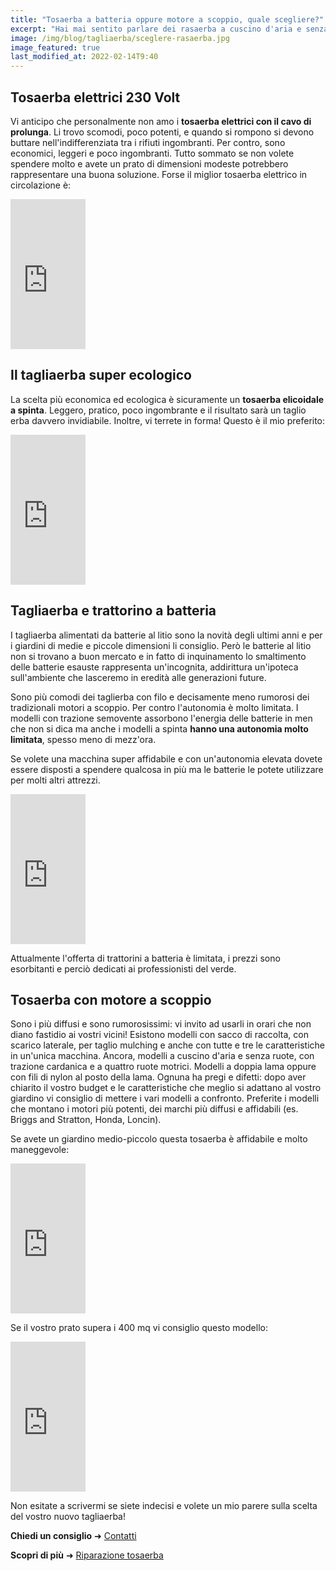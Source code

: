 ```yaml
---
title: "Tosaerba a batteria oppure motore a scoppio, quale scegliere?"
excerpt: "Hai mai sentito parlare dei rasaerba a cuscino d'aria e senza ruote? Conosci i tosaerba elicoidali e la differenza tra una batteria da 18v e 50v?"
image: /img/blog/tagliaerba/sceglere-rasaerba.jpg
image_featured: true
last_modified_at: 2022-02-14T9:40
---
```


## Tosaerba elettrici 230 Volt
Vi anticipo che personalmente non amo i **tosaerba elettrici con il cavo di prolunga**. Li trovo scomodi, poco potenti, e quando si rompono si devono buttare nell'indifferenziata tra i rifiuti ingombranti. Per contro, sono economici, leggeri e poco ingombranti. Tutto sommato se non volete spendere molto e avete un prato di dimensioni modeste potrebbero rappresentare una buona soluzione. Forse il miglior tosaerba elettrico in circolazione è:

<iframe style="width:120px;height:240px;" marginwidth="0" marginheight="0" scrolling="no" frameborder="0" src="https://rcm-eu.amazon-adsystem.com/e/cm?ref=tf_til&t=enricocaputo1-21&m=amazon&o=29&p=8&l=as1&IS2=1&asins=B01MG9BFP5&linkId=6467e2a027340b45fcbbe26fee8de214&bc1=000000&amp;lt1=_blank&fc1=333333&lc1=0066c0&bg1=ffffff&f=ifr"></iframe>

## Il tagliaerba super ecologico
La scelta più economica ed ecologica è sicuramente un **tosaerba elicoidale a spinta**. Leggero, pratico, poco ingombrante e il risultato sarà un taglio erba davvero invidiabile. Inoltre, vi terrete in forma! Questo è il mio preferito:

<iframe style="width:120px;height:240px;" marginwidth="0" marginheight="0" scrolling="no" frameborder="0" src="https://rcm-eu.amazon-adsystem.com/e/cm?ref=tf_til&t=enricocaputo1-21&m=amazon&o=29&p=8&l=as1&IS1=1&asins=B00OB7QR50&linkId=544acf7893b83a39a82481bb839ead73&bc1=ffffff&amp;lt1=_blank&fc1=333333&lc1=0066c0&bg1=ffffff&f=ifr"></iframe>

## Tagliaerba e trattorino a batteria
I tagliaerba alimentati da batterie al litio sono la novità degli ultimi anni e per i giardini di medie e piccole dimensioni li consiglio. Però le batterie al litio non si trovano a buon mercato e in fatto di inquinamento lo smaltimento delle batterie esauste rappresenta un'incognita, addirittura un'ipoteca sull'ambiente che lasceremo in eredità alle generazioni future.

Sono più comodi dei taglierba con filo e decisamente meno rumorosi dei tradizionali motori a scoppio. Per contro l'autonomia è molto limitata. I modelli con trazione semovente assorbono l'energia delle batterie in men che non si dica ma anche i modelli a spinta **hanno una autonomia molto limitata**, spesso meno di mezz'ora.

Se volete una macchina super affidabile e con un'autonomia elevata dovete essere disposti a spendere qualcosa in più ma le batterie le potete utilizzare per molti altri attrezzi.

<iframe style="width:120px;height:240px;" marginwidth="0" marginheight="0" scrolling="no" frameborder="0" src="https://rcm-eu.amazon-adsystem.com/e/cm?ref=tf_til&t=enricocaputo1-21&m=amazon&o=29&p=8&l=as1&IS1=1&asins=B089KG3MKG&linkId=f2d2617cf04676d7d6e16e41783453a6&bc1=ffffff&amp;lt1=_blank&fc1=333333&lc1=0066c0&bg1=ffffff&f=ifr"></iframe>

Attualmente l'offerta di trattorini a batteria è limitata, i prezzi sono esorbitanti e perciò dedicati ai professionisti del verde.

## Tosaerba con motore a scoppio
Sono i più diffusi e sono rumorosissimi: vi invito ad usarli in orari che non diano fastidio ai vostri vicini! Esistono modelli con sacco di raccolta, con scarico laterale, per taglio mulching e anche con tutte e tre le caratteristiche in un'unica macchina. Ancora, modelli a cuscino d'aria e senza ruote, con trazione cardanica e a quattro ruote motrici. Modelli a doppia lama oppure con fili di nylon al posto della lama.
Ognuna ha pregi e difetti: dopo aver chiarito il vostro budget e le caratteristiche che meglio si adattano al vostro giardino vi consiglio di mettere i vari modelli a confronto. Preferite i modelli che montano i motori più potenti, dei marchi più diffusi e affidabili (es. Briggs and Stratton, Honda, Loncin).

Se avete un giardino medio-piccolo questa tosaerba è affidabile e molto maneggevole:

<iframe style="width:120px;height:240px;" marginwidth="0" marginheight="0" scrolling="no" frameborder="0" src="https://rcm-eu.amazon-adsystem.com/e/cm?ref=tf_til&t=enricocaputo1-21&m=amazon&o=29&p=8&l=as1&IS1=1&asins=B087MMKY1J&linkId=efa68f577a24b9eb4055f0c9b623a97f&bc1=ffffff&amp;lt1=_blank&fc1=333333&lc1=0066c0&bg1=ffffff&f=ifr"></iframe>

Se il vostro prato supera i 400 mq vi consiglio questo modello:

<iframe style="width:120px;height:240px;" marginwidth="0" marginheight="0" scrolling="no" frameborder="0" src="https://rcm-eu.amazon-adsystem.com/e/cm?ref=tf_til&t=enricocaputo1-21&m=amazon&o=29&p=8&l=as1&IS1=1&asins=B086KGY32R&linkId=50663ad3c466bd21591e487d5417c9ec&bc1=ffffff&amp;lt1=_blank&fc1=333333&lc1=0066c0&bg1=ffffff&f=ifr"></iframe>


Non esitate a scrivermi se siete indecisi e volete un mio parere sulla scelta del vostro nuovo tagliaerba!

**Chiedi un consiglio**  &#10140; [Contatti](/contatti/ "contatta POTASIEPE")

**Scopri di più** &#10140; [Riparazione tosaerba](/servizi/riparazione-tosaerba-udine-gorizia/ "Riparazione Tosaerba")
